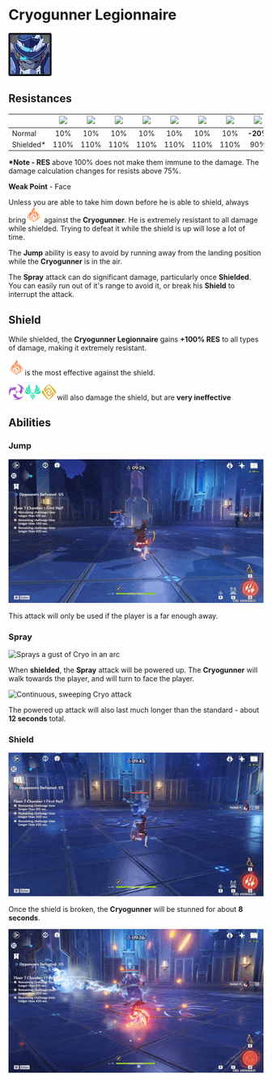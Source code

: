 # Cryogunner Legionnaire

![](../../.gitbook/assets/fatui-cryogunner.jpg)

## Resistances

|  | ​​![](https://firebasestorage.googleapis.com/v0/b/gitbook-28427.appspot.com/o/assets%2F-MVAGyyACcSzyzfmgy7f%2Fsync%2F485abc41b72e4fb75fd6cf1b2c21d83a5da9a05c.png?generation=1615182625871961&alt=media) | ​​![](https://firebasestorage.googleapis.com/v0/b/gitbook-28427.appspot.com/o/assets%2F-MVAGyyACcSzyzfmgy7f%2Fsync%2F1a9d730812988c6cd8678f117630d179f689cee0.png?generation=1615182626544397&alt=media) | ​​![](https://firebasestorage.googleapis.com/v0/b/gitbook-28427.appspot.com/o/assets%2F-MVAGyyACcSzyzfmgy7f%2Fsync%2Fe0472b52c548a7162a648c191cad9b7bbdf4498b.png?generation=1615182626170812&alt=media) | ​​![](https://firebasestorage.googleapis.com/v0/b/gitbook-28427.appspot.com/o/assets%2F-MVAGyyACcSzyzfmgy7f%2Fsync%2Fa8efded210241d0c6764e2819b9c750deff8a6d4.png?generation=1615182626278065&alt=media) | ​​![](https://firebasestorage.googleapis.com/v0/b/gitbook-28427.appspot.com/o/assets%2F-MVAGyyACcSzyzfmgy7f%2Fsync%2F68e4777d7c38eb974be29d8260b1f52709a44a26.png?generation=1615182625284983&alt=media) | ​​![](https://firebasestorage.googleapis.com/v0/b/gitbook-28427.appspot.com/o/assets%2F-MVAGyyACcSzyzfmgy7f%2Fsync%2Fcb0b6d83e3899b9d4310fb78ce58ccad28b8c839.png?generation=1615182626007947&alt=media) | ​​![](https://firebasestorage.googleapis.com/v0/b/gitbook-28427.appspot.com/o/assets%2F-MVAGyyACcSzyzfmgy7f%2Fsync%2F347363c813f76f26b0c6c74df49012812f9fe690.png?generation=1615182625760905&alt=media) | ​​![](https://firebasestorage.googleapis.com/v0/b/gitbook-28427.appspot.com/o/assets%2F-MVAGyyACcSzyzfmgy7f%2Fsync%2F7db8ec0e8a47656e2367909ab5d65aa19effb930.png?generation=1615182626144273&alt=media) |
| :--- | :---: | :---: | :---: | :---: | :---: | :---: | :---: | :---: |
| Normal | 10% | 10% | 10% | 10% | 10% | 10% | 10% | **-20%** |
| Shielded\* | 110% | 110% | 110% | 110% | 110% | 110% | 110% | 90% |

**\*Note - RES** above 100% does not make them immune to the damage. The damage calculation changes for resists above 75%.

**Weak Point** - Face

Unless you are able to take him down before he is able to shield, always bring![](../../.gitbook/assets/pyro_small.png) against the **Cryogunner**. He is extremely resistant to all damage while shielded. Trying to defeat it while the shield is up will lose a lot of time.

The **Jump** ability is easy to avoid by running away from the landing position while the **Cryogunner** is in the air.

The **Spray** attack can do significant damage, particularly once **Shielded**. You can easily run out of it's range to avoid it, or break his **Shield** to interrupt the attack.

## Shield

While shielded, the **Cryogunner Legionnaire** gains **+100% RES** to all types of damage, making it extremely resistant.

![](../../.gitbook/assets/pyro_small.png)is the most effective against the shield.

![](../../.gitbook/assets/electro_small.png)![](../../.gitbook/assets/anemo_small.png)![](../../.gitbook/assets/geo_small.png)will also damage the shield, but are **very ineffective**

## Abilities

### Jump

![Jumps at the player, dealing AoE Cryo damage.](../../.gitbook/assets/cryogunner_jump.gif)

This attack will only be used if the player is a far enough away.

### Spray

![Sprays a gust of Cryo in an arc](../../.gitbook/assets/cryogunner_spray.gif)

When **shielded**, the **Spray** attack will be powered up. The **Cryogunner** will walk towards the player, and will turn to face the player.

![Continuous, sweeping Cryo attack](../../.gitbook/assets/cryogunner_spray_uninfused.gif)

The powered up attack will also last much longer than the standard - about **12 seconds** total.

### Shield

![Creates a shield that absorbs damage.](../../.gitbook/assets/cryogunner_shield.gif)

Once the shield is broken, the **Cryogunner** will be stunned for about **8 seconds**.

![](../../.gitbook/assets/cryogunner_shield_break.gif)

